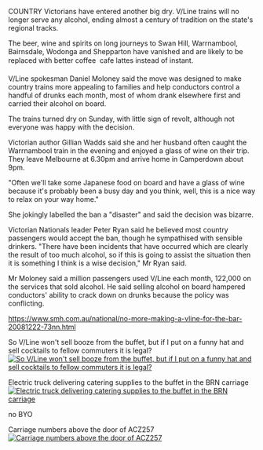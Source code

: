 COUNTRY Victorians have entered another big dry. V/Line trains will no longer serve any alcohol, ending almost a century of tradition on the state's regional tracks.

The beer, wine and spirits on long journeys to Swan Hill, Warrnambool, Bairnsdale, Wodonga and Shepparton have vanished and are likely to be replaced with better coffee  cafe lattes instead of instant.

V/Line spokesman Daniel Moloney said the move was designed to make country trains more appealing to families and help conductors control a handful of drunks each month, most of whom drank elsewhere first and carried their alcohol on board.

The trains turned dry on Sunday, with little sign of revolt, although not everyone was happy with the decision.

Victorian author Gillian Wadds said she and her husband often caught the Warrnambool train in the evening and enjoyed a glass of wine on their trip. They leave Melbourne at 6.30pm and arrive home in Camperdown about 9pm.

"Often we'll take some Japanese food on board and have a glass of wine because it's probably been a busy day and you think, well, this is a nice way to relax on your way home."

She jokingly labelled the ban a "disaster" and said the decision was bizarre.

Victorian Nationals leader Peter Ryan said he believed most country passengers would accept the ban, though he sympathised with sensible drinkers. "There have been incidents that have occurred which are clearly the result of too much alcohol, so if this is going to assist the situation then it is something I think is a wise decision," Mr Ryan said.

Mr Moloney said a million passengers used V/Line each month, 122,000 on the services that sold alcohol. He said selling alcohol on board hampered conductors' ability to crack down on drunks because the policy was conflicting.

https://www.smh.com.au/national/no-more-making-a-vline-for-the-bar-20081222-73nn.html


So V/Line won't sell booze from the buffet, but if I put on a funny hat and sell cocktails to fellow commuters it is legal?
<a href="http://railgallery.wongm.com/vline-carriage-interiors/E101_3470.jpg.html"><img src="http://railgallery.wongm.com/cache/vline-carriage-interiors/E101_3470_595.jpg?cached=1404711447" alt="So V/Line won't sell booze from the buffet, but if I put on a funny hat and sell cocktails to fellow commuters it is legal?" /></a>


Electric truck delivering catering supplies to the buffet in the BRN carriage
<a href="http://railgallery.wongm.com/vline-bits/F100_4890.jpg.html"><img src="http://railgallery.wongm.com/cache/vline-bits/F100_4890_595.jpg?cached=1404820838" alt="Electric truck delivering catering supplies to the buffet in the BRN carriage" /></a>

no BYO

Carriage numbers above the door of ACZ257
<a href="http://railgallery.wongm.com/vline-carriage-interiors/170_7060.jpg.html"><img src="http://railgallery.wongm.com/cache/vline-carriage-interiors/170_7060_595.jpg?cached=1404841171" alt="Carriage numbers above the door of ACZ257" /></a>